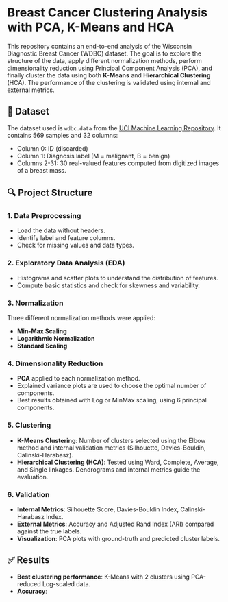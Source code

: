 # Breast Cancer Clustering Analysis with PCA, K-Means and HCA

This repository contains an end-to-end analysis of the Wisconsin Diagnostic Breast Cancer (WDBC) dataset. The goal is to explore the structure of the data, apply different normalization methods, perform dimensionality reduction using Principal Component Analysis (PCA), and finally cluster the data using both **K-Means** and **Hierarchical Clustering** (HCA). The performance of the clustering is validated using internal and external metrics.

## 📁 Dataset

The dataset used is `wdbc.data` from the [UCI Machine Learning Repository](https://archive.ics.uci.edu/ml/datasets/Breast+Cancer+Wisconsin+(Diagnostic)). It contains 569 samples and 32 columns:
- Column 0: ID (discarded)
- Column 1: Diagnosis label (M = malignant, B = benign)
- Columns 2-31: 30 real-valued features computed from digitized images of a breast mass.

## 🔍 Project Structure

### 1. Data Preprocessing
- Load the data without headers.
- Identify label and feature columns.
- Check for missing values and data types.

### 2. Exploratory Data Analysis (EDA)
- Histograms and scatter plots to understand the distribution of features.
- Compute basic statistics and check for skewness and variability.

### 3. Normalization
Three different normalization methods were applied:
- **Min-Max Scaling**
- **Logarithmic Normalization**
- **Standard Scaling**

### 4. Dimensionality Reduction
- **PCA** applied to each normalization method.
- Explained variance plots are used to choose the optimal number of components.
- Best results obtained with Log or MinMax scaling, using 6 principal components.

### 5. Clustering
- **K-Means Clustering**: Number of clusters selected using the Elbow method and internal validation metrics (Silhouette, Davies-Bouldin, Calinski-Harabasz).
- **Hierarchical Clustering (HCA)**: Tested using Ward, Complete, Average, and Single linkages. Dendrograms and internal metrics guide the evaluation.

### 6. Validation
- **Internal Metrics**: Silhouette Score, Davies-Bouldin Index, Calinski-Harabasz Index.
- **External Metrics**: Accuracy and Adjusted Rand Index (ARI) compared against the true labels.
- **Visualization**: PCA plots with ground-truth and predicted cluster labels.

## ✅ Results

- **Best clustering performance**: K-Means with 2 clusters using PCA-reduced Log-scaled data.
- **Accuracy**:
